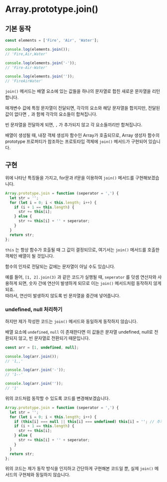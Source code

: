 # Array.prototype.join()

## 기본 동작

```javascript
const elements = ['Fire', 'Air', 'Water'];

console.log(elements.join());
// 'Fire,Air,Water'

console.log(elements.join('-'));
// 'Fire-Air-Water'

console.log(elements.join(''));
// 'FireAirWater'
```

`join()` 메서드는 배열 요소에 있는 값들을 하나의 문자열로 합친 새로운 문자열을 리턴합니다.

매개변수 값에 특정 문자열이 전달되면, 각각의 요소와 해당 문자열을 합치지만, 전달된 값이 없다면 `,` 과 함께 각각의 요소들이 합쳐집니다.

빈 문자열을 전달하게 되면, `,` 가 추가되지 않고 각 요소들끼리만 합쳐집니다.

배열이 생성될 때, 내장 객체 생성자 함수인 Array가 호출되므로, Array 생성자 함수의 prototype 프로퍼티가 참조하는 프로토타입 객체에 `join()` 메서드가 구현되어 있습니다.

## 구현

위에 나타난 특징들을 가지고, for문과 if문을 이용하여 `join()` 메서드를 구현해보겠습니다.

```javascript
Array.prototype.join = function (seperator = ',') {
  let str = '';
  for (let i = 0; i < this.length; i++) {
    if (i + 1 == this.length) {
      str += this[i];
    } else {
      str += this[i] + '' + seperator;
    }
  }
  return str;
};
```

`this` 는 항상 함수가 호출될 때 그 값이 결정되므로, 여기서는 `join()` 메서드를 호출한 객체인 배열이 될 것입니다.

함수의 인자로 전달되는 값에는 문자열이 아닐 수도 있습니다.

예를 들어, `[1, 2].join(3)` 과 같은 코드가 실행될 때, `seperator` 를 덧셈 연산자와 사용하게 되면, 숫자 간에 연산이 발생하게 되므로 이는 `join()` 메서드처럼 동작하지 않게 되죠.  
따라서, 연산이 발생하지 않도록 빈 문자열을 중간에 넣어줍니다.

### undefined, null 처리하기

하지만 제가 작성한 코드는 `join()` 메서드와 동일하게 동작하지 않습니다.

배열 요소에 `undefined`, `null` 이 존재한다면 이 값들은 문자열 undefined, null로 전환되지 않고, 빈 문자열로 전환되기 때문입니다.

```javascript
const arr = [1, undefined, null];

console.log(arr.join());
// '1,,'

console.log(arr.join('-'));
// '1--'

console.log(arr.join(''));
// '1'
```

위의 코드처럼 동작할 수 있도록 코드를 변경해보겠습니다.

```javascript
Array.prototype.join = function (seperator = ',') {
  let str = '';
  for (let i = 0; i < this.length; i++) {
    if (this[i] === null || this[i] === undefined) this[i] = ''; // 추가한 코드
    if (i + 1 == this.length) {
      str += this[i];
    } else {
      str += this[i] + '' + seperator;
    }
  }
  return str;
};
```

위의 코드는 제가 동작 방식을 인지하고 간단하게 구현해본 코드일 뿐, 실제 `join()` 메서드의 구현체와 동일하지 않습니다.
